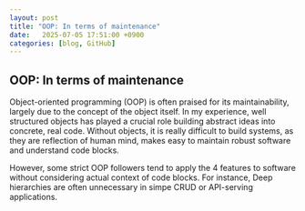 ```yaml
---
layout: post
title: "OOP: In terms of maintenance"
date:   2025-07-05 17:51:00 +0900
categories: [blog, GitHub]
---
```


## OOP: In terms of maintenance

Object-oriented programming (OOP) is often praised for its maintainability, largely due to the concept of the object itself. In my experience, well structured objects has played a crucial role building abstract ideas into concrete, real code. 
Without objects, it is really difficult to build systems, as they are reflection of human mind, makes easy to maintain robust software and understand code blocks.

However, some strict OOP followers tend to apply the 4 features to software without considering actual context of code blocks. For instance, Deep hierarchies are often unnecessary in simpe CRUD or API-serving applications.